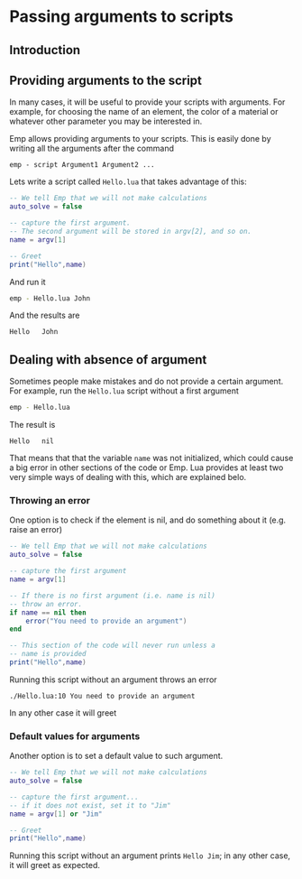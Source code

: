 # Passing arguments to scripts

## Introduction

## Providing arguments to the script

In many cases, it will be useful to provide your scripts with arguments. For example, for choosing the name of an element, the color of a material or whatever other parameter you may be interested in.

Emp allows providing arguments to your scripts. This is easily done by writing all the arguments after the command

```text
emp - script Argument1 Argument2 ...
```

Lets write a script called `Hello.lua` that takes advantage of this:

```lua
-- We tell Emp that we will not make calculations
auto_solve = false 

-- capture the first argument.
-- The second argument will be stored in argv[2], and so on.
name = argv[1]

-- Greet
print("Hello",name)
```

And run it

```bash
emp - Hello.lua John
```

And the results are

```text
Hello	John
```

## Dealing with absence of argument

Sometimes people make mistakes and do not provide a certain argument. For example, run the `Hello.lua` script without a first argument

```bash
emp - Hello.lua
```

The result is

```text
Hello	nil
```

That means that that the variable `name` was not initialized, which could cause a big error in other sections of the code or Emp. Lua provides at least two very simple ways of dealing with this, which are explained belo.

### Throwing an error 

One option is to check if the element is nil, and do something about it \(e.g. raise an error\)

```lua
-- We tell Emp that we will not make calculations
auto_solve = false 

-- capture the first argument
name = argv[1] 

-- If there is no first argument (i.e. name is nil)
-- throw an error.
if name == nil then
    error("You need to provide an argument")
end

-- This section of the code will never run unless a
-- name is provided
print("Hello",name)
```

Running this script without an argument throws an error

```text
./Hello.lua:10 You need to provide an argument
```

In any other case it will greet

### Default values for arguments

Another option is to set a default value to such argument.

```lua
-- We tell Emp that we will not make calculations
auto_solve = false 

-- capture the first argument... 
-- if it does not exist, set it to "Jim"
name = argv[1] or "Jim"

-- Greet
print("Hello",name)
```

Running this script without an argument prints `Hello Jim`; in any other case, it will greet as expected.



